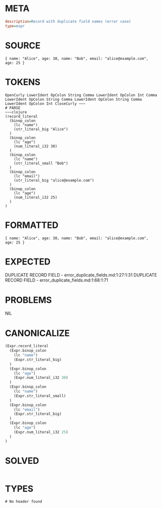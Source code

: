 # META
~~~ini
description=Record with duplicate field names (error case)
type=expr
~~~
# SOURCE
~~~roc
{ name: "Alice", age: 30, name: "Bob", email: "alice@example.com", age: 25 }
~~~
# TOKENS
~~~text
OpenCurly LowerIdent OpColon String Comma LowerIdent OpColon Int Comma LowerIdent OpColon String Comma LowerIdent OpColon String Comma LowerIdent OpColon Int CloseCurly ~~~
# PARSE
~~~clojure
(record_literal
  (binop_colon
    (lc "name")
    (str_literal_big "Alice")
  )
  (binop_colon
    (lc "age")
    (num_literal_i32 30)
  )
  (binop_colon
    (lc "name")
    (str_literal_small "Bob")
  )
  (binop_colon
    (lc "email")
    (str_literal_big "alice@example.com")
  )
  (binop_colon
    (lc "age")
    (num_literal_i32 25)
  )
)
~~~
# FORMATTED
~~~roc
{ name: "Alice", age: 30, name: "Bob", email: "alice@example.com", age: 25 }
~~~
# EXPECTED
DUPLICATE RECORD FIELD - error_duplicate_fields.md:1:27:1:31
DUPLICATE RECORD FIELD - error_duplicate_fields.md:1:68:1:71
# PROBLEMS
NIL
# CANONICALIZE
~~~clojure
(Expr.record_literal
  (Expr.binop_colon
    (lc "name")
    (Expr.str_literal_big)
  )
  (Expr.binop_colon
    (lc "age")
    (Expr.num_literal_i32 30)
  )
  (Expr.binop_colon
    (lc "name")
    (Expr.str_literal_small)
  )
  (Expr.binop_colon
    (lc "email")
    (Expr.str_literal_big)
  )
  (Expr.binop_colon
    (lc "age")
    (Expr.num_literal_i32 25)
  )
)
~~~
# SOLVED
~~~clojure
~~~
# TYPES
~~~roc
# No header found
~~~
